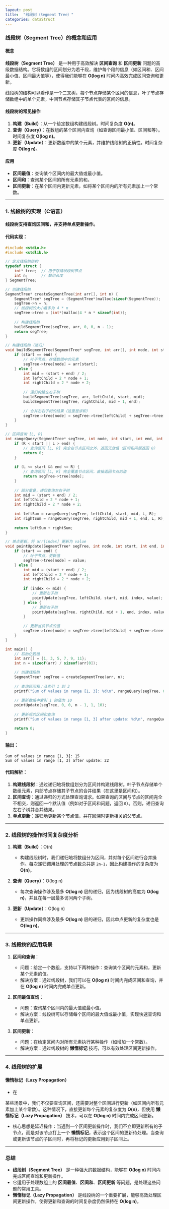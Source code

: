```yaml
---
layout: post
title:  "线段树（Segment Tree）"
categories: dataStruct
---
```


### 线段树（Segment Tree）的概念和应用

#### 概念
**线段树（Segment Tree）** 是一种用于高效解决 **区间查询** 和 **区间更新** 问题的高级数据结构。它将数组的区间划分为若干段，维护每个段的信息（如区间和、区间最小值、区间最大值等），使得我们能够在 **O(log n)** 时间内高效完成区间查询和更新。

线段树的结构可以看作是一个二叉树，每个节点存储某个区间的信息，叶子节点存储数组中的单个元素，中间节点存储其子节点代表的区间的信息。

#### 线段树的常见操作
1. **构建（Build）**：从一个给定数组构建线段树。时间复杂度 **O(n)**。
2. **查询（Query）**：在数组的某个区间内查询（如查询区间最小值、区间和等）。时间复杂度 **O(log n)**。
3. **更新（Update）**：更新数组中的某个元素，并维护线段树的正确性。时间复杂度 **O(log n)**。

#### 应用
- **区间最值**：查询某个区间内的最大值或最小值。
- **区间和**：查询某个区间的所有元素的和。
- **区间更新**：在某个区间内更新元素，如将某个区间内的所有元素加上一个常数。

---

### 1. **线段树的实现（C语言）**

#### 线段树支持查询区间和，并支持单点更新操作。

#### 代码实现：
```c
#include <stdio.h>
#include <stdlib.h>

// 定义线段树结构
typedef struct {
    int* tree;  // 用于存储线段树节点
    int n;      // 数组长度
} SegmentTree;

// 创建线段树
SegmentTree* createSegmentTree(int arr[], int n) {
    SegmentTree* segTree = (SegmentTree*)malloc(sizeof(SegmentTree));
    segTree->n = n;
    // 线段树的大小最多为 4 * n
    segTree->tree = (int*)malloc(4 * n * sizeof(int));
    
    // 构建线段树
    buildSegmentTree(segTree, arr, 0, 0, n - 1);
    return segTree;
}

// 构建线段树（递归）
void buildSegmentTree(SegmentTree* segTree, int arr[], int node, int start, int end) {
    if (start == end) {
        // 叶子节点，存储数组中的元素
        segTree->tree[node] = arr[start];
    } else {
        int mid = (start + end) / 2;
        int leftChild = 2 * node + 1;
        int rightChild = 2 * node + 2;
        
        // 递归构建左右子树
        buildSegmentTree(segTree, arr, leftChild, start, mid);
        buildSegmentTree(segTree, rightChild, mid + 1, end);
        
        // 合并左右子树的结果（这里是求和）
        segTree->tree[node] = segTree->tree[leftChild] + segTree->tree[rightChild];
    }
}

// 区间查询 [L, R]
int rangeQuery(SegmentTree* segTree, int node, int start, int end, int L, int R) {
    if (R < start || L > end) {
        // 查询区间 [L, R] 完全在节点区间之外，返回无效值（区间和问题返回 0）
        return 0;
    }
    
    if (L <= start && end <= R) {
        // 查询区间 [L, R] 完全覆盖节点区间，直接返回节点的值
        return segTree->tree[node];
    }
    
    // 部分重叠，递归查询左右子树
    int mid = (start + end) / 2;
    int leftChild = 2 * node + 1;
    int rightChild = 2 * node + 2;
    
    int leftSum = rangeQuery(segTree, leftChild, start, mid, L, R);
    int rightSum = rangeQuery(segTree, rightChild, mid + 1, end, L, R);
    
    return leftSum + rightSum;
}

// 单点更新，将 arr[index] 更新为 value
void pointUpdate(SegmentTree* segTree, int node, int start, int end, int index, int value) {
    if (start == end) {
        // 叶子节点，更新值
        segTree->tree[node] = value;
    } else {
        int mid = (start + end) / 2;
        int leftChild = 2 * node + 1;
        int rightChild = 2 * node + 2;
        
        if (index <= mid) {
            // 更新左子树
            pointUpdate(segTree, leftChild, start, mid, index, value);
        } else {
            // 更新右子树
            pointUpdate(segTree, rightChild, mid + 1, end, index, value);
        }
        
        // 更新当前节点的值
        segTree->tree[node] = segTree->tree[leftChild] + segTree->tree[rightChild];
    }
}

int main() {
    // 初始化数组
    int arr[] = {1, 3, 5, 7, 9, 11};
    int n = sizeof(arr) / sizeof(arr[0]);

    // 创建线段树
    SegmentTree* segTree = createSegmentTree(arr, n);
    
    // 查询区间和：从索引 1 到 3
    printf("Sum of values in range [1, 3]: %d\n", rangeQuery(segTree, 0, 0, n - 1, 1, 3));
    
    // 更新数组中索引 1 的值为 10
    pointUpdate(segTree, 0, 0, n - 1, 1, 10);
    
    // 更新后的区间和查询
    printf("Sum of values in range [1, 3] after update: %d\n", rangeQuery(segTree, 0, 0, n - 1, 1, 3));

    return 0;
}
```

#### 输出：
```
Sum of values in range [1, 3]: 15
Sum of values in range [1, 3] after update: 22
```

#### 代码解析：
1. **构建线段树**：通过递归地将数组划分为区间并构建线段树。叶子节点存储单个数组元素，内部节点存储其子节点的合并结果（在这里是区间和）。
2. **区间查询**：通过递归的方式处理查询请求。如果查询的区间与节点的区间完全不相交，则返回一个默认值（例如对于区间和问题，返回 `0`）。否则，递归查询左右子树并合并结果。
3. **单点更新**：递归地更新某个节点值，并在回溯时更新相关的父节点。

---

### 2. **线段树的操作时间复杂度分析**

1. **构建（Build）**：O(n)
   - 构建线段树时，我们递归地将数组分为区间，并对每个区间进行合并操作。每次递归调用处理的节点数总共是 `2n-1`，因此构建操作的复杂度为 **O(n)**。

2. **查询（Query）**：O(log n)
   - 每次查询操作涉及最多 **O(log n)** 层的递归，因为线段树的高度为 **O(log n)**，并且在每一层最多访问两个子树。

3. **更新（Update）**：O(log n)
   - 更新操作同样涉及最多 **O(log n)** 层的递归，因此单点更新的复杂度也是 **O(log n)**。

---

### 3. **线段树的应用场景**

1. **区间和查询**：
   - 问题：给定一个数组，支持以下两种操作：查询某个区间的元素和，更新某个元素的值。
   - 解决方案：通过线段树，我们可以在 **O(log n)** 时间内完成区间和查询，并在 **O(log n)** 时间内完成单点更新。

2. **区间最值查询**：
   - 问题：查询某个区间内的最大值或最小值。
   - 解决方案：线段树可以存储每个区间的最大值或最小值，实现快速查询和单点更新。

3. **区间更新**：
   - 问题：在给定区间内对所有元素执行某种操作（如增加一个常数）。
   - 解决方案：通过线段树的 **懒惰标记** 技巧，可以有效处理区间更新操作。

---

### 4. **线段树的扩展**

#### 懒惰标记（Lazy Propagation）
- 在

某些场景中，我们不仅要查询区间，还需要对整个区间进行更新（如区间内所有元素加上某个常数）。这种情况下，直接更新每个元素的复杂度为 **O(n)**，但使用 **懒惰标记（Lazy Propagation）** 技术，可以在 **O(log n)** 时间内完成区间更新。
- 核心思想是延迟操作：当遇到一个区间更新操作时，我们不立即更新所有的子节点，而是对该节点打上一个 **懒惰标记**，表示这个区间的更新待处理。当查询或更新该节点的子区间时，再将标记的更新应用到子区间上。

---

### 总结

- **线段树（Segment Tree）** 是一种强大的数据结构，能够在 **O(log n)** 时间内完成区间查询和更新操作。
- 它适用于处理数组上的 **区间最值**、**区间和**、**区间更新** 等问题，是处理这些问题的常用工具。
- **懒惰标记（Lazy Propagation）** 是线段树的一个重要扩展，能够高效处理区间更新操作，使得更新和查询的时间复杂度仍然保持在 **O(log n)**。